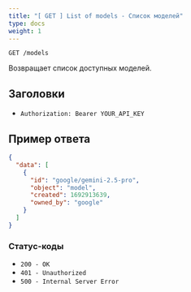 ```yaml
---
title: "[ GET ] List of models - Список моделей"
type: docs
weight: 1
---
```


``` text
GET /models
```

Возвращает список доступных моделей.

## Заголовки
- `Authorization: Bearer YOUR_API_KEY`

## Пример ответа
``` json
{
  "data": [
    {
      "id": "google/gemini-2.5-pro",
      "object": "model",
      "created": 1692913639,
      "owned_by": "google"
    }
  ]
}
```

### Статус-коды

- `200 - OK`
- `401 - Unauthorized`
- `500 - Internal Server Error`